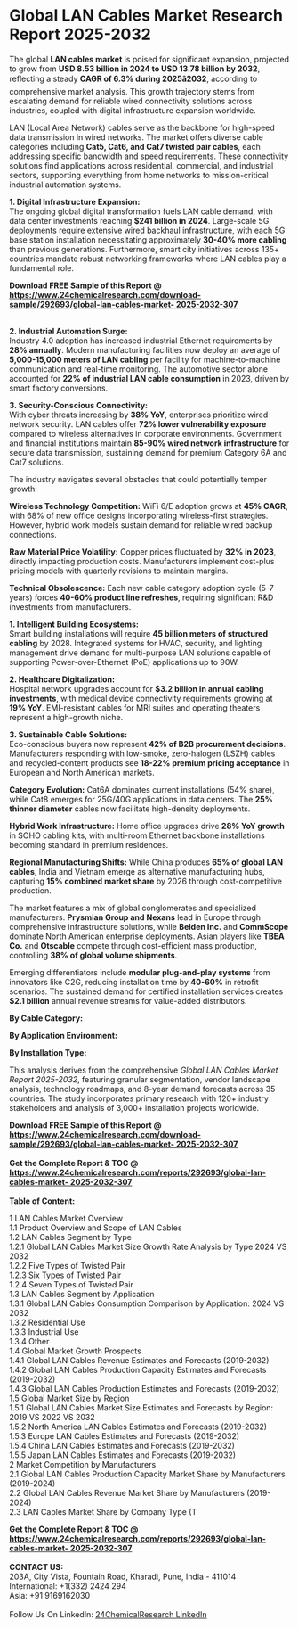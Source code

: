 <h1>Global LAN Cables Market Research Report 2025-2032</h1><p>The global <strong>LAN cables market</strong> is poised for significant expansion, projected to grow from <strong>USD 8.53 billion in 2024 to USD 13.78 billion by 2032</strong>, reflecting a steady <strong>CAGR of 6.3% during 2025â2032</strong>, according to comprehensive market analysis. This growth trajectory stems from escalating demand for reliable wired connectivity solutions across industries, coupled with digital infrastructure expansion worldwide.</p><p>LAN (Local Area Network) cables serve as the backbone for high-speed data transmission in wired networks. The market offers diverse cable categories including <strong>Cat5, Cat6, and Cat7 twisted pair cables</strong>, each addressing specific bandwidth and speed requirements. These connectivity solutions find applications across residential, commercial, and industrial sectors, supporting everything from home networks to mission-critical industrial automation systems.</p><p><strong>1. Digital Infrastructure Expansion:</strong><br>
The ongoing global digital transformation fuels LAN cable demand, with data center investments reaching <strong>$241 billion in 2024</strong>. Large-scale 5G deployments require extensive wired backhaul infrastructure, with each 5G base station installation necessitating approximately <strong>30-40% more cabling</strong> than previous generations. Furthermore, smart city initiatives across 135+ countries mandate robust networking frameworks where LAN cables play a fundamental role.</p><div><b>Download FREE Sample of this Report @ 
            <a href="https://www.24chemicalresearch.com/download-sample/292693/global-lan-cables-market- 2025-2032-307">
            https://www.24chemicalresearch.com/download-sample/292693/global-lan-cables-market- 2025-2032-307</a></b></div><br><p><strong>2. Industrial Automation Surge:</strong><br>
Industry 4.0 adoption has increased industrial Ethernet requirements by <strong>28% annually</strong>. Modern manufacturing facilities now deploy an average of <strong>5,000-15,000 meters of LAN cabling</strong> per facility for machine-to-machine communication and real-time monitoring. The automotive sector alone accounted for <strong>22% of industrial LAN cable consumption</strong> in 2023, driven by smart factory conversions.</p><p><strong>3. Security-Conscious Connectivity:</strong><br>
With cyber threats increasing by <strong>38% YoY</strong>, enterprises prioritize wired network security. LAN cables offer <strong>72% lower vulnerability exposure</strong> compared to wireless alternatives in corporate environments. Government and financial institutions maintain <strong>85-90% wired network infrastructure</strong> for secure data transmission, sustaining demand for premium Category 6A and Cat7 solutions.</p><p>The industry navigates several obstacles that could potentially temper growth:</p><p><strong>Wireless Technology Competition:</strong> WiFi 6/E adoption grows at <strong>45% CAGR</strong>, with 68% of new office designs incorporating wireless-first strategies. However, hybrid work models sustain demand for reliable wired backup connections.</p><p><strong>Raw Material Price Volatility:</strong> Copper prices fluctuated by <strong>32% in 2023</strong>, directly impacting production costs. Manufacturers implement cost-plus pricing models with quarterly revisions to maintain margins.</p><p><strong>Technical Obsolescence:</strong> Each new cable category adoption cycle (5-7 years) forces <strong>40-60% product line refreshes</strong>, requiring significant R&amp;D investments from manufacturers.</p><p><strong>1. Intelligent Building Ecosystems:</strong><br>
Smart building installations will require <strong>45 billion meters of structured cabling</strong> by 2028. Integrated systems for HVAC, security, and lighting management drive demand for multi-purpose LAN solutions capable of supporting Power-over-Ethernet (PoE) applications up to 90W.</p><p><strong>2. Healthcare Digitalization:</strong><br>
Hospital network upgrades account for <strong>$3.2 billion in annual cabling investments</strong>, with medical device connectivity requirements growing at <strong>19% YoY</strong>. EMI-resistant cables for MRI suites and operating theaters represent a high-growth niche.</p><p><strong>3. Sustainable Cable Solutions:</strong><br>
Eco-conscious buyers now represent <strong>42% of B2B procurement decisions</strong>. Manufacturers responding with low-smoke, zero-halogen (LSZH) cables and recycled-content products see <strong>18-22% premium pricing acceptance</strong> in European and North American markets.</p><p><strong>Category Evolution:</strong> Cat6A dominates current installations (54% share), while Cat8 emerges for 25G/40G applications in data centers. The <strong>25% thinner diameter</strong> cables now facilitate high-density deployments.</p><p><strong>Hybrid Work Infrastructure:</strong> Home office upgrades drive <strong>28% YoY growth</strong> in SOHO cabling kits, with multi-room Ethernet backbone installations becoming standard in premium residences.</p><p><strong>Regional Manufacturing Shifts:</strong> While China produces <strong>65% of global LAN cables</strong>, India and Vietnam emerge as alternative manufacturing hubs, capturing <strong>15% combined market share</strong> by 2026 through cost-competitive production.</p><p>The market features a mix of global conglomerates and specialized manufacturers. <strong>Prysmian Group and Nexans</strong> lead in Europe through comprehensive infrastructure solutions, while <strong>Belden Inc.</strong> and <strong>CommScope</strong> dominate North American enterprise deployments. Asian players like <strong>TBEA Co.</strong> and <strong>Otscable</strong> compete through cost-efficient mass production, controlling <strong>38% of global volume shipments</strong>.</p><p>Emerging differentiators include <strong>modular plug-and-play systems</strong> from innovators like C2G, reducing installation time by <strong>40-60%</strong> in retrofit scenarios. The sustained demand for certified installation services creates <strong>$2.1 billion</strong> annual revenue streams for value-added distributors.</p><p><strong>By Cable Category:</strong></p><p><strong>By Application Environment:</strong></p><p><strong>By Installation Type:</strong></p><p>This analysis derives from the comprehensive <em>Global LAN Cables Market Report 2025-2032</em>, featuring granular segmentation, vendor landscape analysis, technology roadmaps, and 8-year demand forecasts across 35 countries. The study incorporates primary research with 120+ industry stakeholders and analysis of 3,000+ installation projects worldwide.</p><div><b>Download FREE Sample of this Report @ 
            <a href="https://www.24chemicalresearch.com/download-sample/292693/global-lan-cables-market- 2025-2032-307">
            https://www.24chemicalresearch.com/download-sample/292693/global-lan-cables-market- 2025-2032-307</a></b></div><br><div><b>Get the Complete Report & TOC @ 
            <a href="https://www.24chemicalresearch.com/reports/292693/global-lan-cables-market- 2025-2032-307">
            https://www.24chemicalresearch.com/reports/292693/global-lan-cables-market- 2025-2032-307</a></b></div><br>
            <b>Table of Content:</b><p>1 LAN Cables Market Overview<br />
    1.1 Product Overview and Scope of LAN Cables<br />
    1.2 LAN Cables Segment by Type<br />
        1.2.1 Global LAN Cables Market Size Growth Rate Analysis by Type 2024 VS 2032<br />
        1.2.2 Five Types of Twisted Pair<br />
        1.2.3 Six Types of Twisted Pair<br />
        1.2.4 Seven Types of Twisted Pair<br />
    1.3 LAN Cables Segment by Application<br />
        1.3.1 Global LAN Cables Consumption Comparison by Application: 2024 VS 2032<br />
        1.3.2 Residential Use<br />
        1.3.3 Industrial Use<br />
        1.3.4 Other<br />
    1.4 Global Market Growth Prospects<br />
        1.4.1 Global LAN Cables Revenue Estimates and Forecasts (2019-2032)<br />
        1.4.2 Global LAN Cables Production Capacity Estimates and Forecasts (2019-2032)<br />
        1.4.3 Global LAN Cables Production Estimates and Forecasts (2019-2032)<br />
    1.5 Global Market Size by Region<br />
        1.5.1 Global LAN Cables Market Size Estimates and Forecasts by Region: 2019 VS 2022 VS 2032<br />
        1.5.2 North America LAN Cables Estimates and Forecasts (2019-2032)<br />
        1.5.3 Europe LAN Cables Estimates and Forecasts (2019-2032)<br />
        1.5.4 China LAN Cables Estimates and Forecasts (2019-2032)<br />
        1.5.5 Japan LAN Cables Estimates and Forecasts (2019-2032)<br />
2 Market Competition by Manufacturers<br />
    2.1 Global LAN Cables Production Capacity Market Share by Manufacturers (2019-2024)<br />
    2.2 Global LAN Cables Revenue Market Share by Manufacturers (2019-2024)<br />
    2.3 LAN Cables Market Share by Company Type (T</p><div><b>Get the Complete Report & TOC @ 
            <a href="https://www.24chemicalresearch.com/reports/292693/global-lan-cables-market- 2025-2032-307">
            https://www.24chemicalresearch.com/reports/292693/global-lan-cables-market- 2025-2032-307</a></b></div><br><b>CONTACT US:</b><br>
            203A, City Vista, Fountain Road, Kharadi, Pune, India - 411014<br>
            International: +1(332) 2424 294<br>
            Asia: +91 9169162030 <br><br>
            Follow Us On LinkedIn: <a href="https://www.linkedin.com/company/24chemicalresearch/">24ChemicalResearch LinkedIn</a>